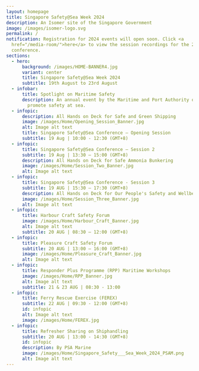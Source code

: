 ```yaml
---
layout: homepage
title: Singapore Safety@Sea Week 2024
description: An Isomer site of the Singapore Government
image: /images/isomer-logo.svg
permalink: /
notification: Registration for 2024 events will open soon. Click <a
  href="/media-room/">here</a> to view the session recordings for the 2023
  conference.
sections:
  - hero:
      background: /images/HOME-BANNER4.jpg
      variant: center
      title: Singapore Safety@Sea Week 2024
      subtitle: 19th August to 23rd August
  - infobar:
      title: Spotlight on Maritime Safety
      description: An annual event by the Maritime and Port Authority of Singapore to
        promote safety at sea.
  - infopic:
      description: All Hands on Deck for Safe and Green Shipping
      image: /images/Home/Opening_Session_Banner.jpg
      alt: Image alt text
      title: Singapore Safety@Sea Conference – Opening Session
      subtitle: 19 Aug | 10:00 - 12:30 (GMT+8)
  - infopic:
      title: Singapore Safety@Sea Conference – Session 2
      subtitle: 19 Aug | 13:30 – 15:00 (GMT+8)
      description: All Hands on Deck for Safe Ammonia Bunkering
      image: /images/Home/Session_Two_Banner.jpg
      alt: Image alt text
  - infopic:
      title: Singapore Safety@Sea Conference - Session 3
      subtitle: 19 AUG | 15:30 – 17:30 (GMT+8)
      description: All Hands on Deck for Our People's Safety and Wellbeing
      image: /images/Home/Session_Three_Banner.jpg
      alt: Image alt text
  - infopic:
      title: Harbour Craft Safety Forum
      image: /images/Home/Harbour_Craft_Banner.jpg
      alt: Image alt text
      subtitle: 20 AUG | 08:30 – 12:00 (GMT+8)
  - infopic:
      title: Pleasure Craft Safety Forum
      subtitle: 20 AUG | 13:00 – 16:00 (GMT+8)
      image: /images/Home/Pleasure_Craft_Banner.jpg
      alt: Image alt text
  - infopic:
      title: Responder Plus Programme (RPP) Maritime Workshops
      image: /images/Home/RPP_Banner.jpg
      alt: Image alt text
      subtitle: 21 & 23 AUG | 08:30 - 13:00
  - infopic:
      title: Ferry Rescue Exercise (FEREX)
      subtitle: 22 AUG | 09:30 - 12:00 (GMT+8)
      id: infopic
      alt: Image alt text
      image: /images/Home/FEREX.jpg
  - infopic:
      title: Refresher Sharing on Shiphandling
      subtitle: 20 AUG | 13:00 - 14:30 (GMT+8)
      id: infopic
      description: By PSA Marine
      image: /images/Home/Singapore_Safety___Sea_Week_2024_PSAM.png
      alt: Image alt text
---
```

